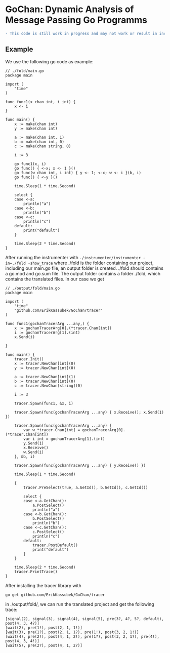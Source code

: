 # GoChan: Dynamic Analysis of Message Passing Go Programms

```diff 
- This code is still work in progress and may not work or result in incorrect behavior!
```

## Example
We use the following go code as example:
```
// ./fold/main.go
package main

import (
	"time"
)

func func1(x chan int, i int) {
	x <- i
}

func main() {
	x := make(chan int)
	y := make(chan int)

	a := make(chan int, 1)
	b := make(chan int, 0)
	c := make(chan string, 0)

	i := 3

	go func1(x, i)
	go func() { <-x; x <- 1 }()
	go func(w chan int, i int) { y <- 1; <-x; w <- i }(b, i)
	go func() { <-y }()

	time.Sleep(1 * time.Second)

	select {
	case <-a:
		println("a")
	case <-b:
		println("b")
	case <-c:
		println("c")
	default:
		print("default")
	}

	time.Sleep(2 * time.Second)
}

```
After running the instrumenter with
```./instrumenter/instrumenter -in=./fold -show_trace```
where ./fold is the folder containing our project, including our main.go file, an output folder is created.
./fold should contains a go.mod and go.sum file.
The output folder contains a folder ./fold, which contains the translated files.
In our case we get 
```
// ./output/fold/main.go
package main

import (
	"time"
	"github.com/ErikKassubek/GoChan/tracer"
)

func func1(gochanTracerArg ...any,) {
	x := gochanTracerArg[0].(*tracer.Chan[int])
	i := gochanTracerArg[1].(int)
	x.Send(i)

}

func main() {
	tracer.Init()
	x := tracer.NewChan[int](0)
	y := tracer.NewChan[int](0)

	a := tracer.NewChan[int](1)
	b := tracer.NewChan[int](0)
	c := tracer.NewChan[string](0)

	i := 3
	
	tracer.Spawn(func1, &x, i)
	
	tracer.Spawn(func(gochanTracerArg ...any) { x.Receive(); x.Send(1) })
	
	tracer.Spawn(func(gochanTracerArg ...any) {
		var w *tracer.Chan[int] = gochanTracerArg[0].(*tracer.Chan[int])
		var i int = gochanTracerArg[1].(int)
		y.Send(1)
		x.Receive()
		w.Send(i)
	}, &b, i)
	
	tracer.Spawn(func(gochanTracerArg ...any) { y.Receive() })

	time.Sleep(1 * time.Second)
	
	{
		tracer.PreSelect(true, a.GetId(), b.GetId(), c.GetId())

		select {
		case <-a.GetChan():
			a.PostSelect()
			println("a")
		case <-b.GetChan():
			b.PostSelect()
			println("b")
		case <-c.GetChan():
			c.PostSelect()
			println("c")
		default:
			tracer.PostDefault()
			print("default")
		}
	}

	time.Sleep(2 * time.Second)
	tracer.PrintTrace()
}
```
After installing the tracer library with 
``` 
go get github.com/ErikKassubek/GoChan/tracer
```
in ./output/fold/, we can run the translated project and get the following trace:
```
[signal(2), signal(3), signal(4), signal(5), pre(3?, 4?, 5?, default), post(4, 3, 4?)]
[wait(2), pre(1!), post(2, 1, 1!)]
[wait(3), pre(1?), post(2, 1, 1?), pre(1!), post(3, 2, 1!)]
[wait(4), pre(2!), post(4, 1, 2!), pre(1?), post(3, 2, 1?), pre(4!), post(4, 3, 4!)]
[wait(5), pre(2?), post(4, 1, 2?)]
```